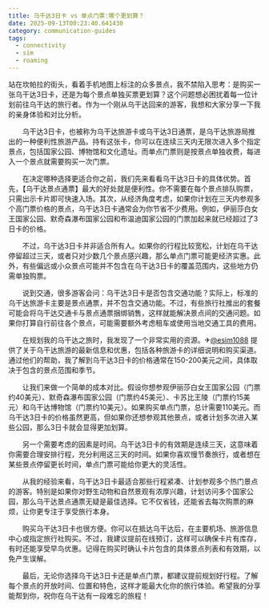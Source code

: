 ```yaml
---
title: 乌干达3日卡 vs 单点门票:哪个更划算？
date: 2025-09-13T00:23:40.641430
category: communication-guides
tags:
  - connectivity
  - sim
  - roaming
---
```


站在坎帕拉的街头，看着手机地图上标注的众多景点，我不禁陷入思考：是购买一张乌干达3日卡，还是为每个景点单独买票更划算？这个问题想必困扰着每一位计划前往乌干达的旅行者。作为一个刚从乌干达回来的游客，我想和大家分享一下我的亲身体验和对比分析。

　　乌干达3日卡，也被称为乌干达旅游卡或乌干达3日通票，是乌干达旅游局推出的一种便利性旅游产品。持有这张卡，你可以在连续三天内无限次进入多个指定景点，包括国家公园、博物馆和文化遗址。而单点门票则是按景点单独收费，每进入一个景点就需要购买一次门票。

　　在决定哪种选择更适合你之前，我们先来看看乌干达3日卡的具体优势。首先，【乌干达景点通票】最大的好处就是便利性。你不需要在每个景点排队购票，只需出示卡片即可快速入场。其次，从经济角度考虑，如果你计划在三天内参观多个高门票价格的景点，乌干达3日卡通常会为你节省不少费用。例如，伊丽莎白女王国家公园、默奇森瀑布国家公园和布温迪国家公园的门票加起来就已经超过了3日卡的价格。

　　不过，乌干达3日卡并非适合所有人。如果你的行程比较宽松，计划在乌干达停留超过三天，或者只对少数几个景点感兴趣，那么单点门票可能更经济实惠。此外，有些偏远或小众景点可能并不包含在乌干达3日卡的覆盖范围内，这些地方仍需单独购票。

　　说到交通，很多游客会问：乌干达3日卡是否包含交通功能？实际上，标准的乌干达旅游卡主要是景点通票，并不包含交通功能。不过，有些旅行社推出的套餐可能会将乌干达交通卡与景点通票捆绑销售，这样就能解决景点间的交通问题。如果你打算自行前往各个景点，可能需要额外考虑租车或使用当地交通工具的费用。

　　在规划我的乌干达之旅时，我发现了一个非常实用的资源。✈[@esim1088](https://t.me/s/esim1088) 提供了关于乌干达旅游的最新信息和优惠，包括各种旅游卡的详细说明和购买渠道。通过他们的帮助，我了解到乌干达3日卡的价格通常在150-200美元之间，具体取决于包含的景点范围和季节。

　　让我们来做一个简单的成本对比。假设你想参观伊丽莎白女王国家公园（门票约40美元）、默奇森瀑布国家公园（门票约45美元）、卡苏比王陵（门票约15美元）和乌干达博物馆（门票约10美元）。如果购买单点门票，总计需要110美元。而乌干达3日卡的价格虽然更高，但如果你还想参观其他景点，或者计划多次进入某些公园，那么3日卡就会显得更加划算。

　　另一个需要考虑的因素是时间。乌干达3日卡的有效期是连续三天，这意味着你需要合理安排行程，充分利用这三天的时间。如果你喜欢慢节奏旅行，或者想在某些景点停留更长时间，单点门票可能给你更大的灵活性。

　　从我的经验来看，乌干达3日卡最适合那些行程紧凑、计划参观多个热门景点的游客。特别是如果你对野生动物和自然景观有浓厚兴趣，计划访问多个国家公园，那么乌干达景点通票无疑是最佳选择。它不仅省钱，还能省去每次购票的麻烦，让你更专注于享受旅行本身。

　　购买乌干达3日卡也很方便。你可以在抵达乌干达后，在主要机场、旅游信息中心或指定旅行社购买。不过，我建议提前在线预订，这样可以确保卡片有库存，有时还能享受早鸟优惠。记得在购买时确认卡片包含的具体景点列表和有效期，以免产生误解。

　　最后，无论你选择乌干达3日卡还是单点门票，都建议提前规划好行程。了解每个景点的开放时间、位置和特色，这样才能最大化你的旅行体验。希望我的分享能帮到你，祝你在乌干达有一段难忘的旅程！